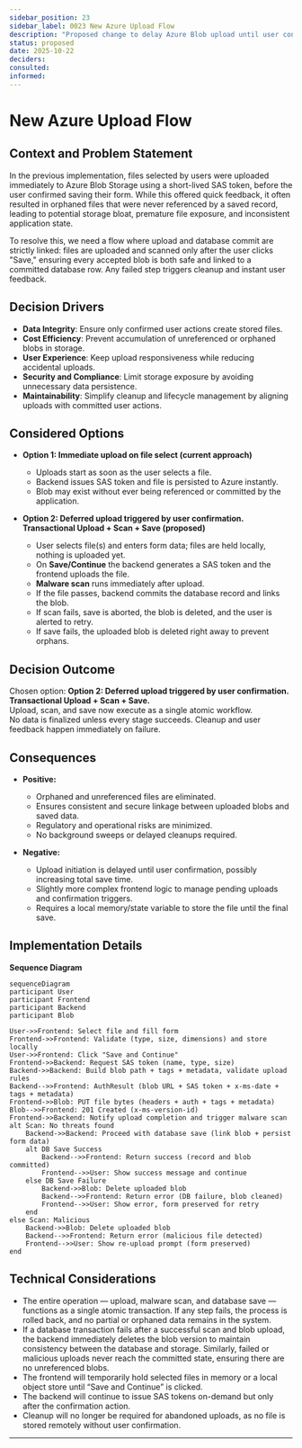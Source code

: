 ```yaml
---
sidebar_position: 23
sidebar_label: 0023 New Azure Upload Flow
description: "Proposed change to delay Azure Blob upload until user confirmation (Save and Continue)."
status: proposed
date: 2025-10-22
deciders:
consulted:
informed:
---
```


# New Azure Upload Flow

## Context and Problem Statement

In the previous implementation, files selected by users were uploaded immediately to Azure Blob Storage using a short-lived SAS token, before the user confirmed saving their form. While this offered quick feedback, it often resulted in orphaned files that were never referenced by a saved record, leading to potential storage bloat, premature file exposure, and inconsistent application state.

To resolve this, we need a flow where upload and database commit are strictly linked: files are uploaded and scanned only after the user clicks "Save," ensuring every accepted blob is both safe and linked to a committed database row. Any failed step triggers cleanup and instant user feedback.

## Decision Drivers

- **Data Integrity**: Ensure only confirmed user actions create stored files.
- **Cost Efficiency**: Prevent accumulation of unreferenced or orphaned blobs in storage.
- **User Experience**: Keep upload responsiveness while reducing accidental uploads.
- **Security and Compliance**: Limit storage exposure by avoiding unnecessary data persistence.
- **Maintainability**: Simplify cleanup and lifecycle management by aligning uploads with committed user actions.

## Considered Options

- **Option 1: Immediate upload on file select (current approach)**
  - Uploads start as soon as the user selects a file.
  - Backend issues SAS token and file is persisted to Azure instantly.
  - Blob may exist without ever being referenced or committed by the application.

- **Option 2: Deferred upload triggered by user confirmation. Transactional Upload + Scan + Save (proposed)**
  - User selects file(s) and enters form data; files are held locally, nothing is uploaded yet.
  - On **Save/Continue** the backend generates a SAS token and the frontend uploads the file.
  - **Malware scan** runs immediately after upload.
  - If the file passes, backend commits the database record and links the blob.
  - If scan fails, save is aborted, the blob is deleted, and the user is alerted to retry.
  - If save fails, the uploaded blob is deleted right away to prevent orphans.

## Decision Outcome

Chosen option: **Option 2: Deferred upload triggered by user confirmation. Transactional Upload + Scan + Save.**  
Upload, scan, and save now execute as a single atomic workflow.  
No data is finalized unless every stage succeeds. Cleanup and user feedback happen immediately on failure.

## Consequences

- **Positive:**
  - Orphaned and unreferenced files are eliminated.
  - Ensures consistent and secure linkage between uploaded blobs and saved data.
  - Regulatory and operational risks are minimized.
  - No background sweeps or delayed cleanups required.

- **Negative:**
  - Upload initiation is delayed until user confirmation, possibly increasing total save time.
  - Slightly more complex frontend logic to manage pending uploads and confirmation triggers.
  - Requires a local memory/state variable to store the file until the final save.

## Implementation Details

**Sequence Diagram**
```mermaid
sequenceDiagram
participant User
participant Frontend
participant Backend
participant Blob

User->>Frontend: Select file and fill form
Frontend->>Frontend: Validate (type, size, dimensions) and store locally
User->>Frontend: Click "Save and Continue"
Frontend->>Backend: Request SAS token (name, type, size)
Backend->>Backend: Build blob path + tags + metadata, validate upload rules
Backend-->>Frontend: AuthResult (blob URL + SAS token + x-ms-date + tags + metadata)
Frontend->>Blob: PUT file bytes (headers + auth + tags + metadata)
Blob-->>Frontend: 201 Created (x-ms-version-id)
Frontend->>Backend: Notify upload completion and trigger malware scan
alt Scan: No threats found
    Backend->>Backend: Proceed with database save (link blob + persist form data)
    alt DB Save Success
        Backend-->>Frontend: Return success (record and blob committed)
        Frontend-->>User: Show success message and continue
    else DB Save Failure
        Backend->>Blob: Delete uploaded blob
        Backend-->>Frontend: Return error (DB failure, blob cleaned)
        Frontend-->>User: Show error, form preserved for retry
    end
else Scan: Malicious
    Backend->>Blob: Delete uploaded blob
    Backend-->>Frontend: Return error (malicious file detected)
    Frontend-->>User: Show re-upload prompt (form preserved)
end
```

## Technical Considerations

- The entire operation — upload, malware scan, and database save — functions as a single atomic transaction. If any step fails, the process is rolled back, and no partial or orphaned data remains in the system.
- If a database transaction fails after a successful scan and blob upload, the backend immediately deletes the blob version to maintain consistency between the database and storage. Similarly, failed or malicious uploads never reach the committed state, ensuring there are no unreferenced blobs.
- The frontend will temporarily hold selected files in memory or a local object store until “Save and Continue” is clicked.
- The backend will continue to issue SAS tokens on-demand but only after the confirmation action.
- Cleanup will no longer be required for abandoned uploads, as no file is stored remotely without user confirmation.

---
